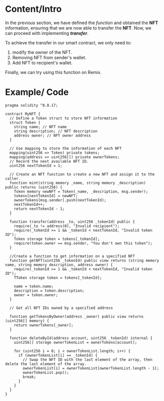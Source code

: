 # Content/Intro

In the previous section, we have defined the *function* and obtained the **NFT** information, ensuring that we are now able to transfer the **NFT**. Now, we can proceed with implementing ***transfer***. 

To achieve the transfer in our smart contract, we only need to:

1. modify the owner of the NFT.
2. Removing NFT from sender's wallet.
3. Add NFT to recipient's wallet.

Finally, we can try using this function on Remix.

# Example/ Code

```solidity
pragma solidity ^0.8.17;

contract MyNFT {
  // Define a Token struct to store NFT information
  struct Token {
    string name; // NFT name
    string description; // NFT description
    address owner; // NFT owner address
  }

  // Use mapping to store the information of each NFT
  mapping(uint256 => Token) private tokens;
  mapping(address => uint256[]) private ownerTokens;
  // Record the next available NFT ID.
  uint256 nextTokenId = 1;

  // Create an NFT function to create a new NFT and assign it to the caller.
  function mint(string memory _name, string memory _description) public returns (uint256) {
    Token memory newNFT = Token(_name, _description, msg.sender);
    tokens[nextTokenId] = newNFT;
    ownerTokens[msg.sender].push(nextTokenId);
    nextTokenId++;
    return nextTokenId - 1;
  }

  function transfer(address _to, uint256 _tokenId) public {
    require(_to != address(0), "Invalid recipient");
    require(_tokenId >= 1 && _tokenId < nextTokenId, "Invalid token ID");
    Token storage token = tokens[_tokenId];
    require(token.owner == msg.sender, "You don't own this token");
  }

  //Create a function to get information on a specified NFT
  function getNFT(uint256 _tokenId) public view returns (string memory name, string memory description, address owner) {
    require(_tokenId >= 1 && _tokenId < nextTokenId, "Invalid token ID");
    TToken storage token = tokens[_tokenId];

    name = token.name;
    description = token.description;
    owner = token.owner;
  }

  // Get all NFT IDs owned by a specified address

  function getTokensByOwner(address _owner) public view returns (uint256[] memory) {
    return ownerTokens[_owner];
  }

  function deleteById(address account, uint256 _tokenId) internal {
    uint256[] storage ownerTokenList = ownerTokens[account];

    for (uint256 i = 0; i < ownerTokenList.length; i++) {
      if (ownerTokenList[i] == _tokenId) {
        // Swap the NFT ID with the last element of the array, then delete the last element of the array.
        ownerTokenList[i] = ownerTokenList[ownerTokenList.length - 1];
        ownerTokenList.pop();
        break;
      }
    }
  }
}
```